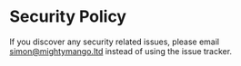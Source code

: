 # Security Policy

If you discover any security related issues, please email simon@mightymango.ltd instead of using the issue tracker.
